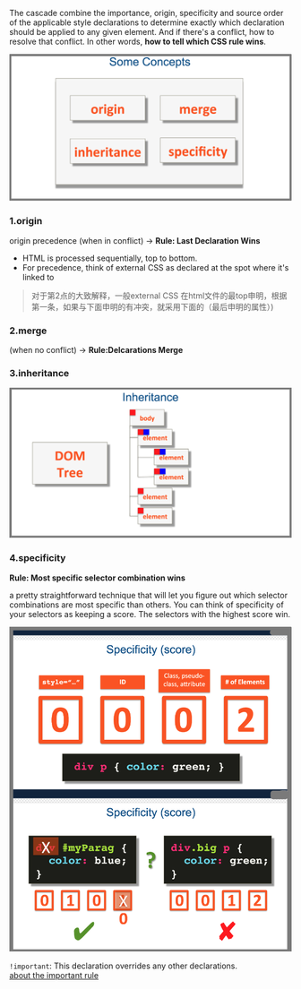The cascade combine the importance, origin, specificity and source order of the applicable style declarations to determine exactly which declaration should be applied to any given element. And if there's a conflict, how to resolve that conflict. In other words, **how to tell which CSS rule wins**. 

![css rule concepts](images/css_rule_concepts.png)

### 1.origin
origin precedence (when in conflict)  -> **Rule: Last Declaration Wins**
- HTML is processed sequentially, top to bottom.
- For precedence, think of external CSS as declared at the spot where it's linked to
> 对于第2点的大致解释，一般external CSS 在html文件的最top申明，根据第一条，如果与下面申明的有冲突，就采用下面的（最后申明的属性）)

### 2.merge
(when no conflict) -> **Rule:Delcarations Merge**

### 3.inheritance

![css rule inheritance](images/css_rule_inheritance.png )

### 4.specificity
**Rule: Most specific selector combination wins**

a pretty straightforward technique that will let you figure out which selector combinations are most specific than others. You can think of specificity of your selectors as keeping a score. The selectors with the highest score win.

![css rule specificity](images/css_rule_specificity.png )

`!important`: This declaration overrides any other declarations.  
[about the important rule ](https://developer.mozilla.org/en-US/docs/Web/CSS/Specificity#The_!important_exception)
